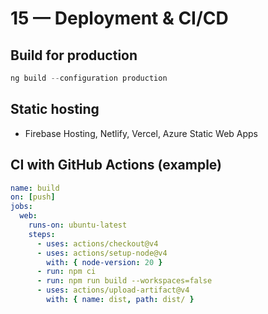 # 15 — Deployment & CI/CD

## Build for production
```powershell
ng build --configuration production
```

## Static hosting
- Firebase Hosting, Netlify, Vercel, Azure Static Web Apps

## CI with GitHub Actions (example)
```yaml
name: build
on: [push]
jobs:
  web:
    runs-on: ubuntu-latest
    steps:
      - uses: actions/checkout@v4
      - uses: actions/setup-node@v4
        with: { node-version: 20 }
      - run: npm ci
      - run: npm run build --workspaces=false
      - uses: actions/upload-artifact@v4
        with: { name: dist, path: dist/ }
```
